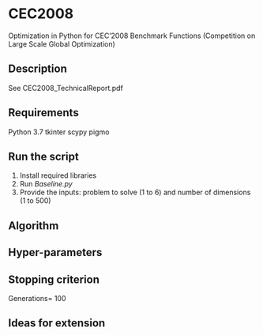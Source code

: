 # CEC2008
Optimization in Python for CEC’2008 Benchmark Functions  (Competition on Large Scale Global Optimization)

## Description
See CEC2008_TechnicalReport.pdf

## Requirements
Python 3.7
tkinter
scypy
pigmo

## Run the script
1) Install required libraries
2) Run *Baseline.py*
3) Provide the inputs: problem to solve (1 to 6) and number of dimensions (1 to 500) 

## Algorithm

## Hyper-parameters


## Stopping criterion
Generations= 100

## Ideas for extension


